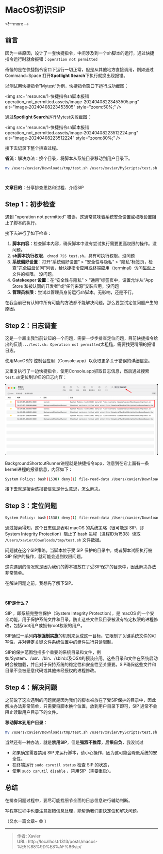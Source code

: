 # MacOS初识SIP



&lt;!--more--&gt;
## 前言

因为一些原因，设计了一套快捷指令，中间涉及到一个sh脚本的运行，通过快捷指令运行时就会报错：`operation not permitted`

奇怪的是在快捷指令窗口下运行一切正常，但是从其他地方直接调用，例如通过Command&#43;Space 打开**Spotlight Search**下执行就换出现报错。

以测试用快捷指令”Mytest“为例，快捷指令窗口下运行成功截图：

&lt;img src=&#34;resource/1-快捷指令sh脚本报错operation_not_permitted.assets/image-20240408223453505.png&#34; alt=&#34;image-20240408223453505&#34; style=&#34;zoom:50%;&#34; /&gt;



通过**Spotlight Search**运行Mytest失败截图：

&lt;img src=&#34;resource/1-快捷指令sh脚本报错operation_not_permitted.assets/image-20240408223512224.png&#34; alt=&#34;image-20240408223512224&#34; style=&#34;zoom:80%;&#34; /&gt;

接下去记录下整个排查过程。

**省流**：解决办法：换个目录，将脚本从系统目录移动到用户目录下。

```sh
mv /users/xavier/Downloads/tmp/test.sh /users/xavier/MyScripts/test.sh
```

​    

**文章目的**：分享排查思路和过程、介绍SIP

## Step 1：初步检查

遇到 &#34;operation not permitted&#34; 错误，这通常意味着系统安全设置或权限设置阻止了脚本的执行。

接下去进行了如下检查：

1. **脚本内容**：检查脚本内容，确保脚本中没有尝试执行需要更高权限的操作。没问题。
2. **sh脚本执行权限**，`chmod 755 test.sh`，具有可执行权限。没问题
3. **系统偏好设置**：打开“系统偏好设置” &gt; “安全性与隐私” &gt; “隐私”标签页，检查“完全磁盘访问”列表，给快捷指令应用或终端应用（terminal）访问磁盘上文件的权限。 没问题。
4. **Gatekeeper 设置**：在“安全性与隐私” &gt; “通用”标签页中，设置允许从“App Store 和被认同的开发者”或“任何来源”安装应用。没问题
5. **管理员权限**：尝试以管理员身份运行sh脚本。无影响，还是不行。

在我当前已有认知中所有可能的方法都不能解决问题，那么要尝试定位问题产生的原因。



## Step 2：日志调查

这是一个超出我当前认知的一个问题，需要一步步排查定位问题，目前快捷指令给出的反馈`.../test.sh: Operation not permitted`太粗糙，需要找更精细的报错日志。

使用MacOS的 控制台应用（Console.app）以获取更多关于错误的详细信息。

又重复执行了一边快捷指令，使用Console.app抓取日志信息，然后通过搜索`test.sh`定位到详细的日志内容：

![image-20240408225544860](resource/1-快捷指令sh脚本报错operation_not_permitted.assets/image-20240408225544860.png)

BackgroundShortcutRunner进程就是快捷指令app，注意到在它上面有一条kernel进程的报错信息，内容如下：

```sh
System Policy: bash(1538) deny(1) file-read-data /Users/xavier/Downloads/tmp/test.sh
```

接下去就是搜索该报错信息是什么意思，怎么解决。

## Step 3：定位问题

```sh
System Policy: bash(1538) deny(1) file-read-data /Users/xavier/Downloads/tmp/test.sh
```

通过搜索得知，这个日志信息表明 macOS 的系统策略（很可能是 SIP，即 System Integrity Protection）阻止了 bash 进程（进程ID为1538）读取 `/Users/xavier/Downloads/tmp/test.sh` 文件数据。

问题就在这个SIP策略。当脚本位于受 SIP 保护的目录中，或者脚本试图执行被 SIP 保护的操作，就可能会遇到权限问题。

这次遇到的情况就是因为我们的脚本被放在了受SIP保护的目录中，因此解决办法非常简单。

在解决问题之前，我想先了解下SIP。

​    

**SIP是什么？**

SIP ，即系统完整性保护（System Integrity Protection），是 macOS 的一个安全功能，用于保护系统文件和目录，防止这些文件及目录被没有特定权限的进程修改，包括root用户或拥有root权限的用户。

SIP通过一系列**内核强制实施**的机制来达成这一目标，它限制了关键系统文件的可写性，并对特定关键文件系统位置中的组件进行只读限制。

SIP的保护范围包括多个重要的系统目录和文件，例如/System、/usr、/bin、/sbin以及OSX的预装应用。这些目录和文件在系统启动时会被加载，并且对于保持系统的稳定性和安全性至关重要。SIP确保这些文件和目录不会被恶意代码或其他未经授权的进程修改。



## Step 4：解决问题

之前说了这次遇到的问题就是因为我们的脚本被放在了受SIP保护的目录中，因此解决办法非常简单，只需要将脚本换个位置，放到用户目录下即可，SIP 通常不会阻止读取用户目录下的文件。

**移动脚本到用户目录**：

```sh
mv /users/xavier/Downloads/tmp/test.sh /users/xavier/MyScripts/test.sh
```



当然还有一种办法，就是**禁用SIP**，但是**强烈不推荐，后果自负**，我没试过

- 如果确定需要禁用 SIP 来运行脚本，请小心操作，因为这可能会降低系统的安全性。
- 在终端运行 `sudo csrutil status` 检查 SIP 的状态，
- 使用 `sudo csrutil disable` ，禁用SIP（需要重启）。

## 总结

在排查问题过程中，要尽可能找细节全面的日志信息进行辅助判断。

写程序过程中也要注意报错信息处理，能帮助我们更快定位和解决问题。

（又水一篇文章~ :laughing: ）





---

> 作者: Xavier  
> URL: http://localhost:1313/posts/macos-%E5%88%9D%E8%AF%86sip/  

